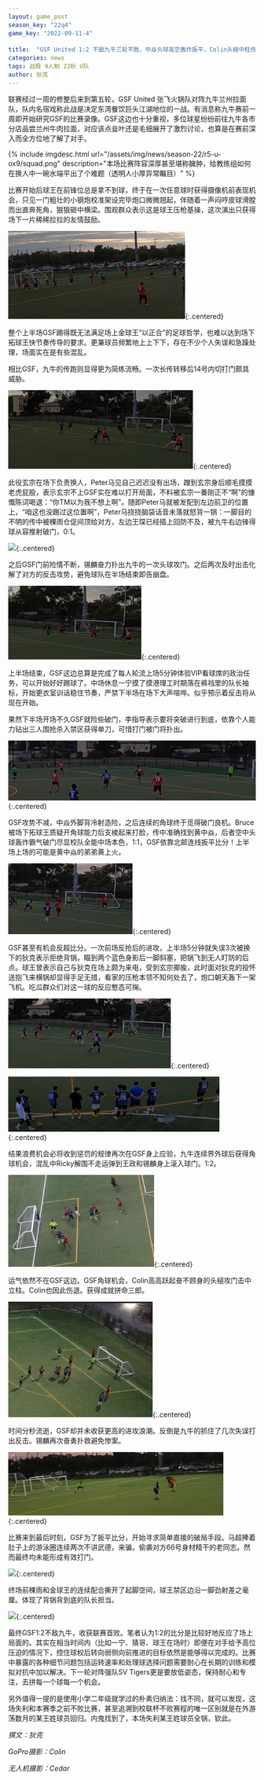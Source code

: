 ```yaml
---
layout: game_post
season_key: "22q4"
game_key: "2022-09-11-4"

title:  "GSF United 1:2 不敌九牛三轮不胜，中焱头球高空轰炸扳平，Colin头槌中柱伤退"
categories: news
tags: 战报 9人制 22秋 U队
author: 狄克
---
```


联赛经过一周的修整后来到第五轮，GSF United 张飞火锅队对阵九牛兰州拉面队，队内名宿戏称此战是决定东湾餐饮巨头江湖地位的一战。有消息称九牛赛前一周即开始研究GSF的比赛录像。GSF这边也十分重视，多位球星纷纷前往九牛各市分店品尝兰州牛肉拉面，对应该点韭叶还是毛细展开了激烈讨论，也算是在赛前深入而全方位地了解了对手。

{% include imgdesc.html url="/assets/img/news/season-22/r5-u-ox9/squad.png" description="本场比赛阵容深厚甚至堪称臃肿，给教练组如何在换人中一碗水端平出了个难题（透明人小厚异常瞩目）" %}

比赛开始后球王在前锋位总是拿不到球，终于在一次任意球时获得摄像机前表现机会，只见一门粗壮的小钢炮校准架设完毕炮口微微翘起，伴随着一声闷哼皮球滑膛而出直奔死角，狠狠砸中横梁。围观群众表示这是球王压枪基操，这次演出只获得场下一片稀稀拉拉的友情鼓励。

![](/assets/img/news/season-22/r5-u-ox9/1.gif){:.centered}

整个上半场GSF踢得既无法满足场上金球王“以正合”的足球哲学，也难以达到场下拓球王快节奏传导的要求。更兼球员频繁地上上下下，存在不少个人失误和急躁处理，场面实在是有些混乱。

相比GSF，九牛的传跑则显得更为简练流畅。一次长传转移后14号内切打门颇具威胁。

![](/assets/img/news/season-22/r5-u-ox9/2.gif){:.centered}

此役玄宗在场下负责换人，Peter马见自己迟迟没有出场，蹭到玄宗身后顺毛摸摸老虎屁股，表示玄宗不上GSF实在难以打开局面，不料被玄宗一番刚正不“啊”的慷慨陈词喝退：“你TM以为我不想上啊”。随即Peter马就被发配到左边前卫的位置上，“咱这也没踢过这位置啊”，Peter马挠挠脑袋话音未落就怒背一锅：一脚目的不明的传中被稞雨仓促间顶给对方，左边王琛已经插上回防不及，被九牛右边锋得球从容推射破门，0:1。

![](/assets/img/news/season-22/r5-u-ox9/0-1.gif){:.centered}

之后GSF门前险情不断，锡麟奋力扑出九牛的一次头球攻门。之后两次及时出击化解了对方的反击攻势，避免球队在半场结束即告崩盘。

![](/assets/img/news/season-22/r5-u-ox9/3.gif){:.centered}

上半场结束，GSF这边总算是完成了每人轮流上场5分钟体验VIP看球席的政治任务，可以开始好好踢球了。中场休息一宁摸了摸港理工时期落在裤裆里的队长袖标，开始更衣室训话稳住节奏，严禁下半场在场下大声喧哗。似乎预示着反击将从现在开始。

果然下半场开场不久GSF就险些破门，李指导表示要将突破进行到底，依靠个人能力钻出三人围抢杀入禁区获得单刀，可惜打门被门将扑出。

![](/assets/img/news/season-22/r5-u-ox9/4.gif){:.centered}

GSF攻势不减，中焱外脚背冷射造险，之后连续的角球终于觅得破门良机。Bruce被场下拓球王质疑开角球能力后支棱起来打脸，传中准确找到黄中焱，后者空中头球轰炸霸气破门尽显校队全能中场本色，1:1，GSF依靠北邮连线扳平比分！上半场上场的可能是黄中焱的弟弟黄上火。

![](/assets/img/news/season-22/r5-u-ox9/1-1.gif){:.centered}

GSF甚至有机会反超比分。一次前场反抢后的进攻，上半场5分钟就失误3次被换下的狄克表示拒绝背锅，瞄到两个蓝色身影后一脚斜塞，把锅飞到无人盯防的后点。球王曾表示自己与狄克在场上颇为来电，受到玄宗揶揄，此时面对狄克的投怀送抱飞来横锅却显得手足无措，看家的压枪本领不知何处去了，炮口朝天轰下一架飞机。吃瓜群众们对这一球的反应憨态可掬。

![](/assets/img/news/season-22/r5-u-ox9/5.gif){:.centered}

![](/assets/img/news/season-22/r5-u-ox9/5a.gif){:.centered}

结果浪费机会必将收到惩罚的规律再次在GSF身上应验，九牛连续界外球后获得角球机会，混乱中Ricky解围不走运弹到王政和锡麟身上滚入球门。1:2。

![](/assets/img/news/season-22/r5-u-ox9/1-2.gif){:.centered}

运气依然不在GSF这边。GSF角球机会，Colin高高跃起奋不顾身的头槌攻门击中立柱。Colin也因此伤退。获得成就拼命三郎。

![](/assets/img/news/season-22/r5-u-ox9/6.gif){:.centered}

时间分秒流逝，GSF却并未收获更高的进攻浪潮。反倒是九牛的抓住了几次失误打出反击。锡麟再次奋勇扑救避免惨案。

![](/assets/img/news/season-22/r5-u-ox9/7.gif){:.centered}

比赛来到最后时刻，GSF为了扳平比分，开始寻求简单直接的破局手段。马超捧着肚子上的游泳圈连续两次不讲武德，来骗，偷袭对方66号身材精干的老同志。然而最终均未能形成有效打门。

![](/assets/img/news/season-22/r5-u-ox9/machao.gif){:.centered}

终场前稞雨和金球王的连续配合撕开了起脚空间，球王禁区边沿一脚劲射差之毫厘。体现了背锅背到底的队长担当。

![](/assets/img/news/season-22/r5-u-ox9/8.gif){:.centered}

最终GSF1:2不敌九牛，收获联赛首败。笔者认为1:2的比分是比较好地反应了场上局面的。其实在相当时间内（比如一宁、猜哥、球王在场时）即便在对手给予高位压迫的情况下，控住球权后转向弱侧向前推进的目标依然是能够得以完成的。比赛中暴露的各种细节问题包括运转速率和处理球选择问题需要耐心在长期的训练和模拟对抗中加以解决。下一轮对阵强队SV Tigers更是要放低姿态，保持耐心和专注，去拼每一个球每一个机会。

另外值得一提的是使用小学二年级就学过的朴素归纳法：找不同，就可以发现，这场失利和本赛季之前不败比赛，甚至追溯到校联杯不败赛程的唯一区别就是在外游荡数月的某王姓球员回归。内鬼找到了，本场失利某王姓球员全锅，钦此。

*撰文：狄克*

*GoPro摄影：Colin*

*无人机摄影：Cedar*
